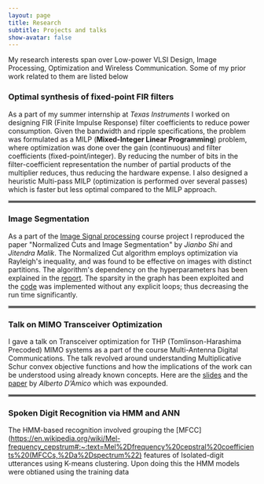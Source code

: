 ```yaml
---
layout: page
title: Research
subtitle: Projects and talks
show-avatar: false
---
```


My research interests span over Low-power VLSI Design, Image Processing, Optimization and Wireless Communication. Some of my prior work related to them are listed below

### Optimal synthesis of fixed-point FIR filters
As a part of my summer internship at _Texas Instruments_ I worked on designing FIR (Finite Impulse Response) filter coefficients to reduce power consumption. Given the bandwidth and ripple specifications, the problem was formulated as a MILP (**Mixed-Integer Linear Programming**) problem, where optimization was done over the gain (continuous) and filter coefficients (fixed-point/integer). By reducing the number of bits in the filter-coefficient representation the number of partial products of the multiplier reduces, thus reducing the hardware expense. I also designed a heuristic Multi-pass MILP (optimization is performed over several passes) which is faster but less optimal compared to the MILP approach.

<hr style="border:2px solid gray"> 

### Image Segmentation
As a part of the [Image Signal processing](https://github.com/vignesh99/ImageSignalProcessing-EE5175) course project I reproduced the paper "Normalized Cuts
and Image Segmentation" by _Jianbo Shi_ and _Jitendra Malik_. The Normalized Cut algorithm employs optimization via Rayleigh's inequality, and was found to be effective on images with distinct partitions. The algorithm's dependency on the hyperparameters has been explained in the [report](https://github.com/vignesh99/Image-Segmentation/blob/master/EE5175_Project_EE16B127.pdf). The sparsity in the graph has been exploited and the [code](https://github.com/vignesh99/Image-Segmentation) was implemented without any explicit loops; thus decreasing the run time significantly.

<hr style="border:2px solid gray"> 

### Talk on MIMO Transceiver Optimization
I gave a talk on Transceiver optimization for THP (Tomlinson-Harashima Precoded) MIMO systems as a part of the course Multi-Antenna Digital Communications. The talk revolved around understanding Multiplicative Schur convex objective functions and how the implications of the work can be understood using already known concepts. Here are the [slides](https://github.com/vignesh99/Transceiver-Optimization-MIMO-systems/blob/master/Presentation.pdf) and the [paper](https://ieeexplore.ieee.org/document/4567648) by _Alberto D’Amico_ which was expounded.  
<hr style="border:2px solid gray"> 

### Spoken Digit Recognition via HMM and ANN
The HMM-based recognition involved grouping the [MFCC](https://en.wikipedia.org/wiki/Mel-frequency_cepstrum#:~:text=Mel%2Dfrequency%20cepstral%20coefficients%20(MFCCs,%2Da%2Dspectrum%22) features of Isolated-digit utterances using K-means clustering. Upon doing this the HMM models were obtianed using the training data
